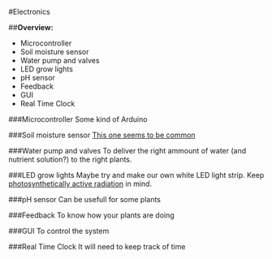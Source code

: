 #Electronics

##**Overview:**
 * Microcontroller
 * Soil moisture sensor
 * Water pump and valves
 * LED grow lights
 * pH sensor
 * Feedback
 * GUI
 * Real Time Clock

###Microcontroller
Some kind of Arduino

###Soil moisture sensor
[This one seems to be common](https://learn.sparkfun.com/tutorials/soil-moisture-sensor-hookup-guide?_ga=1.194403118.227000660.1460965868)

###Water pump and valves
To deliver the right ammount of water (and nutrient solution?) to the right plants.

###LED grow lights
Maybe try and make our own white LED light strip. Keep [photosynthetically active radiation](https://en.wikipedia.org/wiki/Photosynthetically_active_radiation) in mind.

###pH sensor
Can be usefull for some plants

###Feedback
To know how your plants are doing

###GUI
To control the system

###Real Time Clock
It will need to keep track of time
